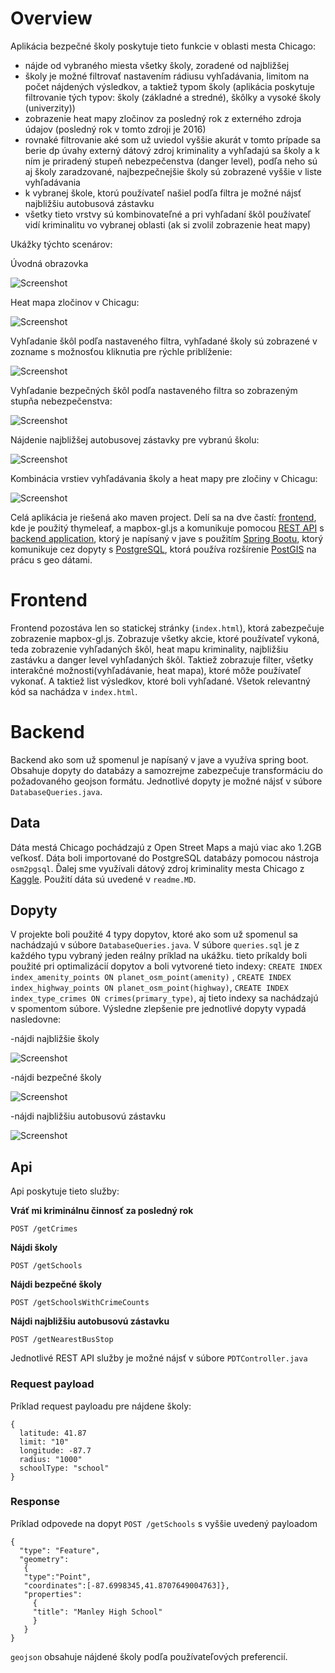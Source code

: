 # Overview

Aplikácia bezpečné školy poskytuje tieto funkcie v oblasti mesta Chicago:
- nájde od vybraného miesta všetky školy, zoradené od najbližšej
- školy je možné filtrovať nastavením rádiusu vyhľadávania, limitom na počet nájdených výsledkov, a taktiež typom školy (aplikácia poskytuje filtrovanie tých typov: školy (základné a stredné), škôlky a vysoké školy (univerzity))
- zobrazenie heat mapy zločinov za posledný rok z externého zdroja údajov (posledný rok v tomto zdroji je 2016)
- rovnaké filtrovanie aké som už uviedol vyššie akurát v tomto prípade sa berie dp  úvahy externý dátový zdroj kriminality a vyhľadajú sa školy a k ním je priradený stupeň nebezpečenstva (danger level), podľa neho sú aj školy zaradzované, najbezpečnejšie školy sú zobrazené vyššie v liste vyhľadávania
- k vybranej škole, ktorú používateľ našiel podľa filtra je možné nájsť najbližšiu autobusová zástavku
- všetky tieto vrstvy sú kombinovateľné a pri vyhľadaní škôl používateľ vidí kriminalitu vo vybranej oblasti (ak si zvolil zobrazenie heat mapy)

Ukážky týchto scenárov:

Úvodná obrazovka

![Screenshot](screenshot1.PNG)

Heat mapa zločinov v Chicagu:

![Screenshot](screenshot2.PNG)

Vyhľadanie škôl podľa nastaveného filtra, vyhľadané školy sú zobrazené v zozname s možnosťou kliknutia pre rýchle priblíženie:

![Screenshot](screenshot3.PNG)

Vyhľadanie bezpečných škôl podľa nastaveného filtra so zobrazeným stupňa nebezpečenstva:

![Screenshot](screenshot4.PNG)

Nájdenie najbližšej autobusovej zástavky pre vybranú školu:

![Screenshot](screenshot5.PNG)

Kombinácia vrstiev vyhľadávania školy a heat mapy pre zločiny v Chicagu:

![Screenshot](screenshot6.PNG)

Celá aplikácia je riešená ako maven project. Delí sa na dve častí: [frontend](#frontend), kde je použitý thymeleaf, a mapbox-gl.js a komunikuje pomocou [REST API](#api) s [backend application](#backendom), ktorý je napísaný v jave s použitím [Spring Bootu](http://spring.io/projects/spring-boot), ktorý komunikuje cez dopyty s [PostgreSQL](https://www.postgresql.org/), ktorá používa rozšírenie [PostGIS](https://postgis.net/) na prácu s geo dátami.

# Frontend

Frontend pozostáva len so statickej stránky (`index.html`), ktorá zabezpečuje zobrazenie mapbox-gl.js. Zobrazuje všetky akcie, ktoré používateľ vykoná, teda zobrazenie vyhľadaných škôl, heat mapu kriminality, najbližšiu zastávku a danger level vyhľadaných škôl. Taktiež zobrazuje filter, všetky interakčné možnosti(vyhľadávanie, heat mapa), ktoré môže používateľ vykonať. A taktiež list výsledkov, ktoré boli vyhľadané. Všetok relevantný kód sa nachádza v `index.html`. 

# Backend

Backend ako som už spomenul je napísaný v jave a využíva spring boot. Obsahuje dopyty do databázy a samozrejme zabezpečuje transformáciu do požadovaného geojson formátu. Jednotlivé dopyty je možné nájsť v súbore `DatabaseQueries.java`.

## Data

Dáta mestá Chicago pochádzajú z Open Street Maps a majú viac ako 1.2GB veľkosť. Dáta boli importované do PostgreSQL databázy pomocou nástroja `osm2pgsql`. Ďalej sme využívali dátový zdroj kriminality mesta Chicago z [Kaggle](https://www.kaggle.com/). Použití dáta sú uvedené v `readme.MD`.

## Dopyty

V projekte boli použité 4 typy dopytov, ktoré ako som už spomenul sa nachádzajú v súbore `DatabaseQueries.java`. V súbore `queries.sql` je z každého typu vybraný jeden reálny príklad na ukážku. tieto príkaldy boli použité pri optimalizácií dopytov a boli vytvorené tieto indexy: `CREATE INDEX index_amenity_points ON planet_osm_point(amenity)` , `CREATE INDEX index_highway_points ON planet_osm_point(highway)`, `CREATE INDEX index_type_crimes ON crimes(primary_type)`, aj tieto indexy sa nachádzajú v spomentom súbore.
Výsledne zlepšenie pre jednotlivé dopyty vypadá nasledovne:

-nájdi najbližšie školy

![Screenshot](school.PNG)

-nájdi bezpečné školy

![Screenshot](safeSchool.PNG)

-nájdi najbližšiu autobusovú zástavku

![Screenshot](nearestBusStop.PNG)


## Api

Api poskytuje tieto služby:

**Vráť mi kriminálnu činnosť za posledný rok**

`POST /getCrimes`

**Nájdi školy**

`POST /getSchools`

**Nájdi bezpečné školy**

`POST /getSchoolsWithCrimeCounts`

**Nájdi najbližšiu autobusovú zástavku**

`POST /getNearestBusStop`

Jednotlivé REST API služby je možné nájsť v súbore `PDTController.java`
### Request payload
Príklad request payloadu pre nájdene školy:
```
{
  latitude: 41.87
  limit: "10"
  longitude: -87.7
  radius: "1000"
  schoolType: "school"
}
```

### Response
Príklad odpovede na dopyt 
`POST /getSchools` s vyššie uvedený payloadom
```
{
  "type": "Feature", 
  "geometry": 
   {
   "type":"Point",
   "coordinates":[-87.6998345,41.8707649004763]},
   "properties": 
     {
     "title": "Manley High School"
     }
   }
}
```
`geojson` obsahuje nájdené školy podľa používateľových preferencií.
